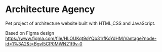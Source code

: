 # Architecture Agency

Pet project of architecture website built with HTML,CSS and JavaScript.

Based on Figma design
https://www.figma.com/file/HLOUKqt9oYQb31rfKoYdHM/Vantage?node-id=1%3A2&t=Bgvl5CP0MWN21f9v-0

